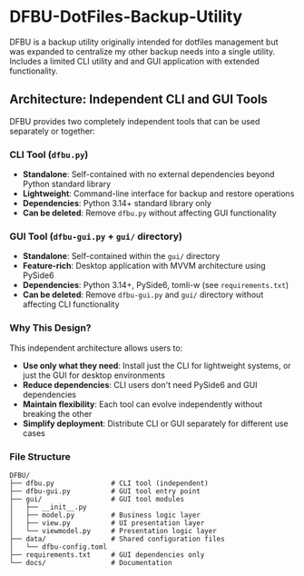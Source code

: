 # DFBU-DotFiles-Backup-Utility

DFBU is a backup utility originally intended for dotfiles management but was expanded to centralize my other backup needs into a single utility. Includes a limited CLI utility and and GUI application with extended functionality.

## Architecture: Independent CLI and GUI Tools

DFBU provides two completely independent tools that can be used separately or together:

### CLI Tool (`dfbu.py`)

- **Standalone**: Self-contained with no external dependencies beyond Python standard library
- **Lightweight**: Command-line interface for backup and restore operations
- **Dependencies**: Python 3.14+ standard library only
- **Can be deleted**: Remove `dfbu.py` without affecting GUI functionality

### GUI Tool (`dfbu-gui.py` + `gui/` directory)

- **Standalone**: Self-contained within the `gui/` directory
- **Feature-rich**: Desktop application with MVVM architecture using PySide6
- **Dependencies**: Python 3.14+, PySide6, tomli-w (see `requirements.txt`)
- **Can be deleted**: Remove `dfbu-gui.py` and `gui/` directory without affecting CLI functionality

### Why This Design?

This independent architecture allows users to:

- **Use only what they need**: Install just the CLI for lightweight systems, or just the GUI for desktop environments
- **Reduce dependencies**: CLI users don't need PySide6 and GUI dependencies
- **Maintain flexibility**: Each tool can evolve independently without breaking the other
- **Simplify deployment**: Distribute CLI or GUI separately for different use cases

### File Structure

```text
DFBU/
├── dfbu.py              # CLI tool (independent)
├── dfbu-gui.py          # GUI tool entry point
├── gui/                 # GUI tool modules
│   ├── __init__.py
│   ├── model.py         # Business logic layer
│   ├── view.py          # UI presentation layer
│   └── viewmodel.py     # Presentation logic layer
├── data/                # Shared configuration files
│   └── dfbu-config.toml
├── requirements.txt     # GUI dependencies only
└── docs/                # Documentation
```
